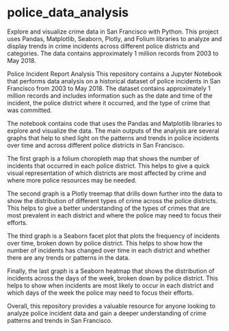 # police_data_analysis
Explore and visualize crime data in San Francisco with Python. This project uses Pandas, Matplotlib, Seaborn, Plotly, and Folium libraries to analyze and display trends in crime incidents across different police districts and categories. The data contains approximately 1 million records from 2003 to May 2018.

Police Incident Report Analysis
This repository contains a Jupyter Notebook that performs data analysis on a historical dataset of police incidents in San Francisco from 2003 to May 2018. The dataset contains approximately 1 million records and includes information such as the date and time of the incident, the police district where it occurred, and the type of crime that was committed.

The notebook contains code that uses the Pandas and Matplotlib libraries to explore and visualize the data. The main outputs of the analysis are several graphs that help to shed light on the patterns and trends in police incidents over time and across different police districts in San Francisco.

The first graph is a folium choropleth map that shows the number of incidents that occurred in each police district. This helps to give a quick visual representation of which districts are most affected by crime and where more police resources may be needed.

The second graph is a Plotly treemap that drills down further into the data to show the distribution of different types of crime across the police districts. This helps to give a better understanding of the types of crimes that are most prevalent in each district and where the police may need to focus their efforts.

The third graph is a Seaborn facet plot that plots the frequency of incidents over time, broken down by police district. This helps to show how the number of incidents has changed over time in each district and whether there are any trends or patterns in the data.

Finally, the last graph is a Seaborn heatmap that shows the distribution of incidents across the days of the week, broken down by police district. This helps to show when incidents are most likely to occur in each district and which days of the week the police may need to focus their efforts.

Overall, this repository provides a valuable resource for anyone looking to analyze police incident data and gain a deeper understanding of crime patterns and trends in San Francisco.
